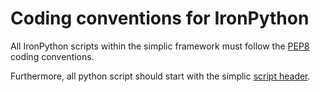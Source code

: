 # Coding conventions for IronPython

All IronPython scripts within the simplic framework must follow the [PEP8](https://www.python.org/dev/peps/pep-0008/?) coding conventions.

Furthermore, all python script should start with the simplic [script header](fileheader.md).